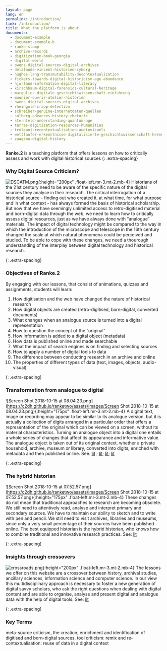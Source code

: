 ```yaml
---
layout: page
lang: en
permalink: /introduction/
link: /introduction/
title: What the platform is about
documents:
  - document-example
  - document-example-b
  - ranke-stamp
  - archive-records
  - digitization-book-georgia
  - digital-world
  - owens-digital-sources-digital-archives
  - delalande-vincent-historien-cyborg
  - hughes-lang-transmutability-decontextualization
  - fickers-towards-digital-historicism-age-abundance
  - hjorland-information-digital-literacy
  - kirschbaum-digital-forensics-cultural-heritage
  - margulies-digitale-geschichtswissenschaft-einfuhrung
  - mounier-ouvrir-atelier-historien
  - owens-digital-sources-digital-archives
  - rheingold-crapp-detection
  - schreiber-genuine-internetdaten-quellen
  - solberg-advances-history-rhetoric
  - sternfeld-understanding-quantum-age
  - terras-digitisation-resources-humanities
  - treleani-recontextualisation-audiovisuels
  - wettlaufer-erkenntnisse-digitalisierte-geschichtswissenschaft-hermeneutischen
  - zaagsma-digital-history
---
```


**Ranke.2** is a teaching platform that offers lessons on how to critically assess and work with digital historical sources
{: .extra-spacing}
<!-- more -->


### Why Digital Source Criticism?


![DSCATM.png](https://c2dh.github.io/ranketwo/assets/images/DSCATM.png){:height="200px" .float-left.mr-3.mt-2.mb-4}
Historians of the 21st century need to be aware of the specific nature of the digital sources they analyse in their research.
The critical interrogation of a historical source - finding out who created it, at what time, for what purpose and in what context - has always formed the basis of historical scholarship. But now that we have seemingly unlimited access to retro-digitised material and born-digital data through the web, we need to learn how to critically assess digital resources, just as we have always done with “analogue” materials. The impact of digital technology  might be compared to the way in which the introduction of the microscope and telescope in the 16th century changed the scale at which natural phenomena could be perceived and studied. To be able to cope with these changes, we need a thourough understanding of the interplay between digital technology and historical research.  


{: .extra-spacing}
### Objectives of Ranke.2

By engaging with our lessons, that consist of animations, quizzes and assignments, students will learn:

 1. How digitisation and the web have changed the nature of historical research
 2. How digital objects are created (retro-digitised, born-digital, converted documents)
 3. What changes when an analogue source is turned into a digital representation
 3. How to question the concept of the “original”
 4. How information is added to a digital object (metadata)
 5. How data is published online and made searchable
 6. What the impact of search engines is on finding and selecting sources
 7. How to apply a number of digital tools to data
 8. The difference between conducting research in an archive and online
 9. The properties of different types of data (text, images, objects, audio-visual)


{: .extra-spacing}
### Transformation from analogue to digital
![Screen Shot 2018-10-15 at 08.04.23.png](https://c2dh.github.io/ranketwo/assets/images/Screen Shot 2018-10-15 at 08.04.23.png){:height="175px" .float-left.mr-3.mt-2.mb-4}
A digital text, image or recording may appear to be similar to its analogue version, but it is actually a collection of digits arranged in a particular order that offers a representation of the original which can be viewed on a screen, without its material characteristics.
Turning an analogue object into a digital one entails a whole series of changes that affect its appearance and informative value. The analogue object is taken out of its original context, whether a private household, archive, museum or library, converted into digits,  enriched with metadata and then published online. See: [lit](owens-digital-sources-digital-archives) ; [lit](hughes-lang-transmutability-decontextualization); [lit](sternfeld-understanding-quantum-age); [lit](terras-digitisation-resources-humanities)


{: .extra-spacing}
### The hybrid historian
![Screen Shot 2018-10-15 at 07.52.57.png](https://c2dh.github.io/ranketwo/assets/images/Screen Shot 2018-10-15 at 07.52.57.png){:height="175px" .float-left.mr-3.mt-2.mb-4}
These changes do not mean that traditional approaches to research are becoming obsolete. We still need to attentively read, analyse and interpret primary and secondary sources. We have to maintain our ability to sketch and to write with pen and pencil. We still need to visit archives, libraries and museums, since only a very small percentage of their sources have been published online. The best equipped historian is the hybrid historian, who knows how to combine traditional and innovative research practices. See: [lit](zaagsma-digital-history)

{: .extra-spacing}
### Insights through crossovers
![crossroads.png](https://c2dh.github.io/ranketwo/assets/images/crossroads.png){:height="200px" .float-left.mr-3.mt-2.mb-4}
The lessons we offer on this website are a crossover between history, archival studies, ancillary sciences, information science and computer science. In our view this multidisciplinary approach is necessary to foster a new generation of digital savvy scholars, who ask the right questions when dealing with digital content and are able to organise, analyse and present digital and analogue data with the help of digital tools. See: [lit](hjorland-information-digital-literacy)



{: .extra-spacing}
### Key Terms
meta-source criticism, the creation, enrichment and identification of digitised and born-digital sources,
tool criticism:
remix and re-contextualisation: reuse of data in a digital context
